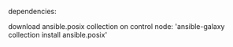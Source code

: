  dependencies:

download ansible.posix collection on control node: 'ansible-galaxy collection install ansible.posix'
